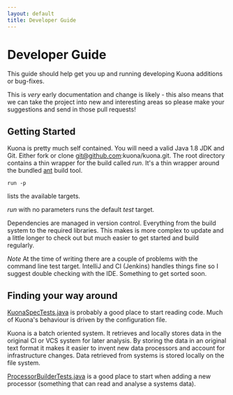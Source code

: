 ```yaml
---
layout: default
title: Developer Guide
---
```


# Developer Guide

This guide should help get you up and running developing Kuona
additions or bug-fixes.

This is *very* early documentation and change is likely - this also
means that we can take the project into new and interesting areas so
please make your suggestions and send in those pull requests!

## Getting Started

Kuona is pretty much self contained. You will need a valid Java 1.8
JDK and Git. Either fork or clone git@github.com:kuona/kuona.git. The
root directory contains a thin wrapper for the build called
_run_. It's a thin wrapper around the bundled [ant](http://ant.apache.org)
build tool.

	run -p

lists the available targets.

*run* with no parameters runs the default _test_ target.

Dependencies are managed in version control. Everything from the build
system to the required libraries. This makes is more complex to update
and a little longer to check out but much easier to get started and
build regularly.

*Note* At the time of writing there are a couple of problems with the
 command line test target. IntelliJ and CI (Jenkins) handles things
 fine so I suggest double checking with the IDE. Something to get
 sorted soon.

## Finding your way around

[KuonaSpecTests.java](https://github.com/kuona/kuona/blob/master/src/test/java/kuona/config/KuonaSpecTests.java)
is probably a good place to start reading code. Much of Kuona's
behaviour is driven by the configuration file.

Kuona is a batch oriented system. It retrieves and locally stores data
in the original CI or VCS system for later analysis. By storing the
data in an original text format it makes it easier to invent new data
processors and account for infrastructure changes. Data retrieved from
systems is stored locally on the file system.

[ProcessorBuilderTests.java](https://github.com/kuona/kuona/blob/master/src/test/java/kuona/processor/ProcessorBuilderTests.java)
is a good place to start when adding a new processor (something that
can read and analyse a systems data).
